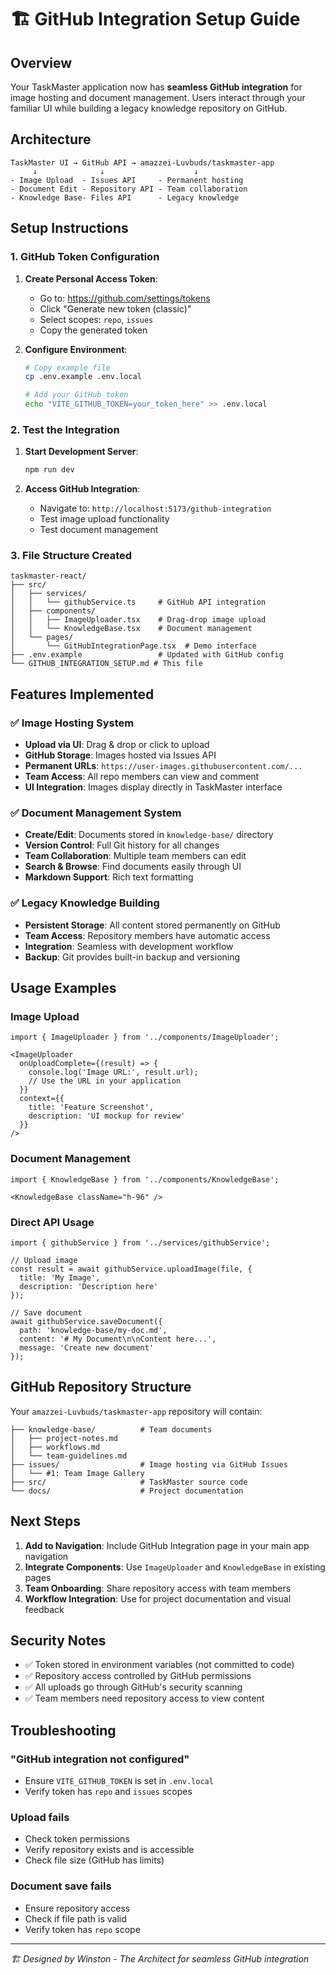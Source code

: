 # 🏗️ GitHub Integration Setup Guide

## Overview
Your TaskMaster application now has **seamless GitHub integration** for image hosting and document management. Users interact through your familiar UI while building a legacy knowledge repository on GitHub.

## Architecture

```
TaskMaster UI → GitHub API → amazzei-Luvbuds/taskmaster-app
     ↓              ↓                    ↓
- Image Upload  - Issues API     - Permanent hosting
- Document Edit - Repository API - Team collaboration
- Knowledge Base- Files API      - Legacy knowledge
```

## Setup Instructions

### 1. GitHub Token Configuration

1. **Create Personal Access Token**:
   - Go to: https://github.com/settings/tokens
   - Click "Generate new token (classic)"
   - Select scopes: `repo`, `issues`
   - Copy the generated token

2. **Configure Environment**:
   ```bash
   # Copy example file
   cp .env.example .env.local

   # Add your GitHub token
   echo "VITE_GITHUB_TOKEN=your_token_here" >> .env.local
   ```

### 2. Test the Integration

1. **Start Development Server**:
   ```bash
   npm run dev
   ```

2. **Access GitHub Integration**:
   - Navigate to: `http://localhost:5173/github-integration`
   - Test image upload functionality
   - Test document management

### 3. File Structure Created

```
taskmaster-react/
├── src/
│   ├── services/
│   │   └── githubService.ts     # GitHub API integration
│   ├── components/
│   │   ├── ImageUploader.tsx    # Drag-drop image upload
│   │   └── KnowledgeBase.tsx    # Document management
│   └── pages/
│       └── GitHubIntegrationPage.tsx  # Demo interface
├── .env.example                 # Updated with GitHub config
└── GITHUB_INTEGRATION_SETUP.md # This file
```

## Features Implemented

### ✅ Image Hosting System
- **Upload via UI**: Drag & drop or click to upload
- **GitHub Storage**: Images hosted via Issues API
- **Permanent URLs**: `https://user-images.githubusercontent.com/...`
- **Team Access**: All repo members can view and comment
- **UI Integration**: Images display directly in TaskMaster interface

### ✅ Document Management System
- **Create/Edit**: Documents stored in `knowledge-base/` directory
- **Version Control**: Full Git history for all changes
- **Team Collaboration**: Multiple team members can edit
- **Search & Browse**: Find documents easily through UI
- **Markdown Support**: Rich text formatting

### ✅ Legacy Knowledge Building
- **Persistent Storage**: All content stored permanently on GitHub
- **Team Access**: Repository members have automatic access
- **Integration**: Seamless with development workflow
- **Backup**: Git provides built-in backup and versioning

## Usage Examples

### Image Upload
```tsx
import { ImageUploader } from '../components/ImageUploader';

<ImageUploader
  onUploadComplete={(result) => {
    console.log('Image URL:', result.url);
    // Use the URL in your application
  }}
  context={{
    title: 'Feature Screenshot',
    description: 'UI mockup for review'
  }}
/>
```

### Document Management
```tsx
import { KnowledgeBase } from '../components/KnowledgeBase';

<KnowledgeBase className="h-96" />
```

### Direct API Usage
```tsx
import { githubService } from '../services/githubService';

// Upload image
const result = await githubService.uploadImage(file, {
  title: 'My Image',
  description: 'Description here'
});

// Save document
await githubService.saveDocument({
  path: 'knowledge-base/my-doc.md',
  content: '# My Document\n\nContent here...',
  message: 'Create new document'
});
```

## GitHub Repository Structure

Your `amazzei-Luvbuds/taskmaster-app` repository will contain:

```
├── knowledge-base/          # Team documents
│   ├── project-notes.md
│   ├── workflows.md
│   └── team-guidelines.md
├── issues/                  # Image hosting via GitHub Issues
│   └── #1: Team Image Gallery
├── src/                     # TaskMaster source code
└── docs/                    # Project documentation
```

## Next Steps

1. **Add to Navigation**: Include GitHub Integration page in your main app navigation
2. **Integrate Components**: Use `ImageUploader` and `KnowledgeBase` in existing pages
3. **Team Onboarding**: Share repository access with team members
4. **Workflow Integration**: Use for project documentation and visual feedback

## Security Notes

- ✅ Token stored in environment variables (not committed to code)
- ✅ Repository access controlled by GitHub permissions
- ✅ All uploads go through GitHub's security scanning
- ✅ Team members need repository access to view content

## Troubleshooting

### "GitHub integration not configured"
- Ensure `VITE_GITHUB_TOKEN` is set in `.env.local`
- Verify token has `repo` and `issues` scopes

### Upload fails
- Check token permissions
- Verify repository exists and is accessible
- Check file size (GitHub has limits)

### Document save fails
- Ensure repository access
- Check if file path is valid
- Verify token has `repo` scope

---
*🏗️ Designed by Winston - The Architect for seamless GitHub integration*